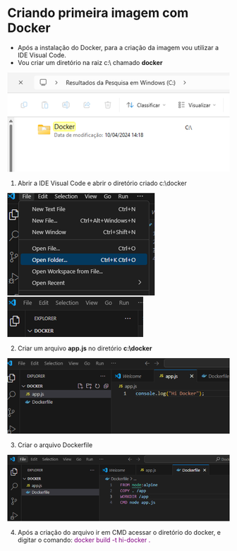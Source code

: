 # Criando primeira imagem com Docker

- Após a instalação do Docker, para a criação da imagem vou utilizar a IDE Visual Code.
- Vou criar um diretório na raiz c:\ chamado <b>docker</b>

<img src="https://github.com/JosiTubaroski/PrimeiraImagem/blob/main/img/01_Diretorio.png">

1) Abrir a IDE Visual Code e abrir o diretório criado c:\docker

<img src="https://github.com/JosiTubaroski/PrimeiraImagem/blob/main/img/02_Acessar_IDE_Docker.png">

<img src="https://github.com/JosiTubaroski/PrimeiraImagem/blob/main/img/03_Docker.png">

2) Criar um arquivo <b>app.js</b> no diretório <b>c:\docker</b>

<img src="https://github.com/JosiTubaroski/PrimeiraImagem/blob/main/img/04_NodeJS.png">

3) Criar o arquivo Dockerfile

<img src="https://github.com/JosiTubaroski/PrimeiraImagem/blob/main/img/05_Criar_DockerFile.png">

4) Após a criação do arquivo ir em CMD acessar o diretório do docker, e digitar o comando: <span style="color:purple">docker build -t hi-docker .</span>

   
   

   


   

   

  
